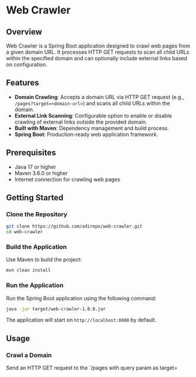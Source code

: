 # Web Crawler

## Overview
Web Crawler is a Spring Boot application designed to crawl web pages from a given domain URL. It processes HTTP GET requests to scan all child URLs within the specified
domain and can optionally include external links based on configuration.

## Features
- **Domain Crawling**: Accepts a domain URL via HTTP GET request (e.g., `/pages?target=<domain-url>`) and scans all child URLs within the domain.
- **External Link Scanning**: Configurable option to enable or disable crawling of external links outside the provided domain.
- **Built with Maven**: Dependency management and build process.
- **Spring Boot**: Production-ready web application framework.

## Prerequisites
- Java 17 or higher
- Maven 3.6.0 or higher
- Internet connection for crawling web pages

## Getting Started

### Clone the Repository
```bash
git clone https://github.com/adirepo/web-crawler.git
cd web-crawler
```

### Build the Application
Use Maven to build the project:
```bash
mvn clean install
```

### Run the Application
Run the Spring Boot application using the following command:
```bash
java -jar target/web-crawler-1.0.0.jar
```

The application will start on `http://localhost:8080` by default.

## Usage

### Crawl a Domain
Send an HTTP GET request to the `/pages with query param as target=<domain-url>